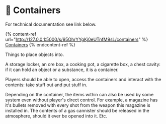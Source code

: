 # 🧰 Containers

For technical documentation see link below.

{% content-ref url="http://127.0.0.1:5000/s/95OhrYYgKj0eUTnfM9sL/containers" %}
[Containers](http://127.0.0.1:5000/s/95OhrYYgKj0eUTnfM9sL/containers)
{% endcontent-ref %}

Things to place objects into.

A storage locker, an ore box, a cooking pot, a cigarette box, a chest cavity: if it can hold an object or a substance, it is a container.

Players should be able to open, access the containers and interact with the contents: take stuff out and put stuff in.

Depending on the container, the items within can also be used by some system even without player's direct control. For example, a magazine has it's bullets removed with every shot from the weapon this magazine is installed in. The contents of a gas cannister should be released in the atmosphere, should it ever be opened into it. Etc.
